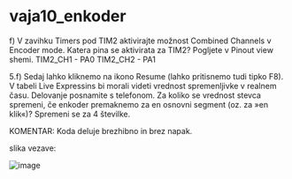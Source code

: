 # vaja10_enkoder

f) V zavihku Timers pod TIM2 aktivirajte možnost Combined Channels v Encoder mode. 
Katera pina se aktivirata za TIM2? Pogljete v Pinout view shemi.
TIM2_CH1 - PA0
TIM2_CH2 - PA1


5.f) Sedaj lahko kliknemo na ikono Resume (lahko pritisnemo tudi tipko F8). V tabeli Live Expressins bi morali videti vrednost spremenljivke v realnem času. Delovanje posnamite s telefonom. Za koliko se vrednost stevca spremeni, če enkoder premaknemo za en osnovni segment (oz. za »en klik«)?
Spremeni se za 4 številke.


KOMENTAR: Koda deluje brezhibno in brez napak.

slika vezave: 

![image](https://github.com/MatejUrke/vaja10_enkoder/assets/97598727/57384930-4348-4f0f-983d-5a450dc2b15a)



